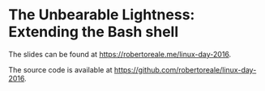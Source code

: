 # The Unbearable Lightness: Extending the Bash shell

The slides can be found at https://robertoreale.me/linux-day-2016.

The source code is available at https://github.com/robertoreale/linux-day-2016.

